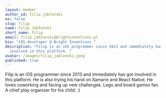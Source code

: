 ```yaml
---
layout: member
author_id: filip jablonski
ex: false
slug: filip
name: Filip Jabłoński
short_name: Filip
email: filip.jablonski@brightinventions.pl
bio: "iOS developer @ Bright Inventions "
description: "Filip is an iOS programmer since 2013 and immediately has got
  involved in this platform. "
avatar: /images/filip_jablonski.jpeg
published: true
---
```

Filip is an iOS programmer since 2013 and immediately has got involved in this platform. He is also trying his hand on Xamarin and React Native. He loves coworking and facing up new challenges. Lego and board games fan. A chief play organizer for his child. :)

